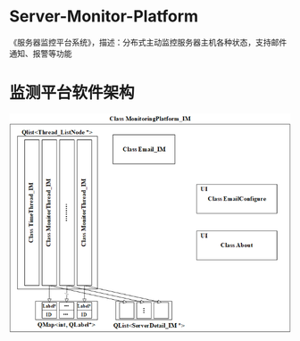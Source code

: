 # Server-Monitor-Platform
《服务器监控平台系统》，描述：分布式主动监控服务器主机各种状态，支持邮件通知、报警等功能

# 监测平台软件架构

![在这里插入图片描述](https://github.com/ImagineMiracle-wxn/Server-Monitor-Platform/blob/main/pic/%E8%BD%AF%E4%BB%B6%E6%9E%B6%E6%9E%84.png#pic_center)

